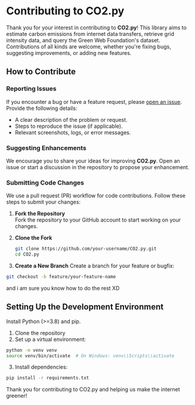 # Contributing to CO2.py

Thank you for your interest in contributing to **CO2.py**! This library aims to estimate carbon emissions from internet data transfers, retrieve grid intensity data, and query the Green Web Foundation's dataset. Contributions of all kinds are welcome, whether you're fixing bugs, suggesting improvements, or adding new features.

## How to Contribute

### Reporting Issues
If you encounter a bug or have a feature request, please [open an issue](https://github.com/InesZenkri/CO2.py/issues). Provide the following details:
- A clear description of the problem or request.
- Steps to reproduce the issue (if applicable).
- Relevant screenshots, logs, or error messages.

### Suggesting Enhancements
We encourage you to share your ideas for improving **CO2.py**. Open an issue or start a discussion in the repository to propose your enhancement.

### Submitting Code Changes
We use a pull request (PR) workflow for code contributions. Follow these steps to submit your changes:

1. **Fork the Repository**  
   Fork the repository to your GitHub account to start working on your changes.

2. **Clone the Fork**  
   ```bash
   git clone https://github.com/your-username/CO2.py.git
   cd CO2.py
   ```
3. **Create a New Branch**
Create a branch for your feature or bugfix:
```bash
git checkout -b feature/your-feature-name
```
and i am sure you know how to do the rest XD

## Setting Up the Development Environment
Install Python (>=3.8) and pip.
1. Clone the repository
2. Set up a virtual environment:
```bash
python -m venv venv
source venv/bin/activate  # On Windows: venv\\Scripts\\activate
```
3. Install dependencies:
```bash
pip install -r requirements.txt
```

Thank you for contributing to CO2.py and helping us make the internet greener!



